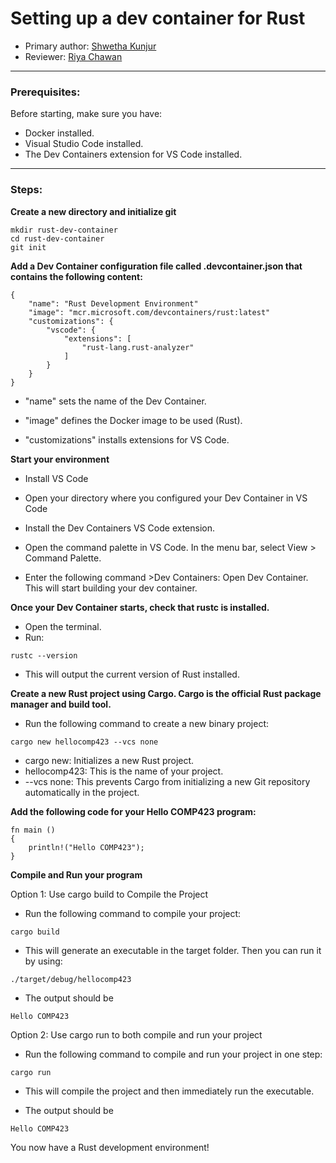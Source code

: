 # Setting up a dev container for Rust

* Primary author: [Shwetha Kunjur](https://github.com/shwethakunjur/comp423-course-notes)
* Reviewer: [Riya Chawan](https://github.com/riyachawan/comp423-course-notes.git)

---

### Prerequisites:
Before starting, make sure you have:

* Docker installed.
* Visual Studio Code installed.
* The Dev Containers extension for VS Code installed.

---

### Steps:

**Create a new directory and initialize git**

```
mkdir rust-dev-container
cd rust-dev-container
git init
```

**Add a Dev Container configuration file called .devcontainer.json that contains the following content:**

```
{
    "name": "Rust Development Environment"
    "image": "mcr.microsoft.com/devcontainers/rust:latest"
    "customizations": {
        "vscode": {
            "extensions": [
                "rust-lang.rust-analyzer"
            ]
        }
    }
}
```


* "name" sets the name of the Dev Container.

* "image" defines the Docker image to be used (Rust).

* "customizations" installs extensions for VS Code.


**Start your environment**

* Install VS Code

* Open your directory where you configured your Dev Container in VS Code

* Install the Dev Containers VS Code extension.

* Open the command palette in VS Code. In the menu bar, select View > Command Palette.

* Enter the following command >Dev Containers: Open Dev Container. This will start building your dev container.


**Once your Dev Container starts, check that rustc is installed.**

* Open the terminal.
* Run:

```
rustc --version
```
* This will output the current version of Rust installed.


**Create a new Rust project using Cargo. Cargo is the official Rust package manager and build tool.**

* Run the following command to create a new binary project:

```
cargo new hellocomp423 --vcs none
```

* cargo new: Initializes a new Rust project.
* hellocomp423: This is the name of your project.
* --vcs none: This prevents Cargo from initializing a new Git repository automatically in the project.


**Add the following code for your Hello COMP423 program:**

```
fn main ()
{
    println!("Hello COMP423");
}
```

**Compile and Run your program**

Option 1: Use cargo build to Compile the Project

* Run the following command to compile your project:
```
cargo build
```
* This will generate an executable in the target folder. Then you can run it by using:
```
./target/debug/hellocomp423
```
* The output should be
```
Hello COMP423
```

Option 2: Use cargo run to both compile and run your project

* Run the following command to compile and run your project in one step:
```
cargo run
```
* This will compile the project and then immediately run the executable.

* The output should be
```
Hello COMP423
```

You now have a Rust development environment!